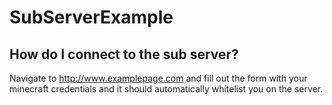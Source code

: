 # SubServerExample

## How do I connect to the sub server?
Navigate to http://www.examplepage.com and fill out the form with your minecraft credentials and it should automatically whitelist you on the server.
